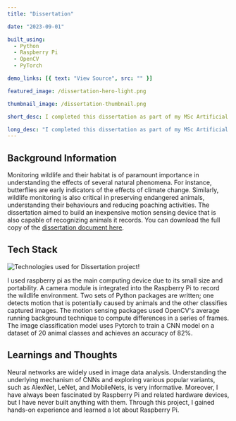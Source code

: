 ```yaml
---
title: "Dissertation"

date: "2023-09-01"

built_using:
  - Python
  - Raspberry Pi
  - OpenCV
  - PyTorch

demo_links: [{ text: "View Source", src: "" }]

featured_image: /dissertation-hero-light.png

thumbnail_image: /dissertation-thumbnail.png

short_desc: I completed this dissertation as part of my MSc Artificial Intelligence Degree. The dissertation focuses on building a motion-sensing camera device using Raspberry Pi that detects and classifies wildlife.

long_desc: "I completed this dissertation as part of my MSc Artificial Intelligence Degree. The dissertation focuses on building a motion-sensing camera device using Raspberry Pi that detects and classifies wildlife. I used OpenCV's frame difference method to detect motion in a set of frames coming from a live camera stream. The detected motion is then classified into one of the 20 animal classes using a CNN (Convolutional Neural Network) based classification model."
---
```


## Background Information

Monitoring wildlife and their habitat is of paramount importance in understanding the effects of several natural phenomena. For instance, butterflies are early indicators of the effects of climate change. Similarly, wildlife monitoring is also critical in preserving endangered animals, understanding their behaviours and reducing poaching activities. The dissertation aimed to build an inexpensive motion sensing device that is also capable of recognizing animals it records. You can download the full copy of the [dissertation document here](https://google.com).

## Tech Stack

![Technologies used for Dissertation project!](/dissertation-stack.png)

I used raspberry pi as the main computing device due to its small size and portability. A camera module is integrated into the Raspberry Pi to record the wildlife environment. Two sets of Python packages are written; one detects motion that is potentially caused by animals and the other classifies captured images. The motion sensing packages used OpenCV's average running background technique to compute differences in a series of frames. The image classification model uses Pytorch to train a CNN model on a dataset of 20 animal classes and achieves an accuracy of 82%.

## Learnings and Thoughts

Neural networks are widely used in image data analysis. Understanding the underlying mechanism of CNNs and exploring various popular variants, such as AlexNet, LeNet, and MobileNets, is very informative. Moreover, I have always been fascinated by Raspberry Pi and related hardware devices, but I have never built anything with them. Through this project, I gained hands-on experience and learned a lot about Raspberry Pi.
